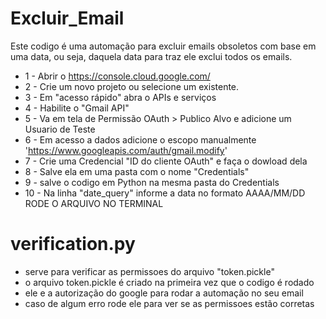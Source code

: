 # Excluir_Email

Este codigo é uma automação para excluir emails obsoletos com base em uma data, ou seja, daquela data para traz ele exclui todos os emails.

- 1 - Abrir o https://console.cloud.google.com/
- 2 - Crie um novo projeto ou selecione um existente.
- 3 - Em "acesso rápido" abra o APIs e serviços
- 4 - Habilite o "Gmail API"
- 5 - Va em tela de Permissão OAuth > Publico Alvo e adicione um Usuario de Teste
- 6 - Em acesso a dados adicione o escopo manualmente 'https://www.googleapis.com/auth/gmail.modify'
- 7 - Crie uma Credencial "ID do cliente OAuth" e faça o dowload dela
- 8 - Salve ela em uma pasta com o nome "Credentials"
- 9 - salve o codigo em Python na mesma pasta do Credentials
- 10 - Na linha "date_query" informe a data no formato AAAA/MM/DD
RODE O ARQUIVO NO TERMINAL

# verification.py

- serve para verificar as permissoes do arquivo "token.pickle"
- o arquivo token.pickle é criado na primeira vez que o codigo é rodado
- ele e a autorização do google para rodar a automação no seu email
- caso de algum erro rode ele para ver se as permissoes estão corretas
